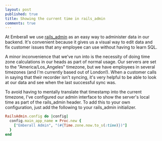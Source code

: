 ```yaml
---
layout: post
published: true
title: Showing the current time in rails_admin
comments: true
---
```


At Emberall we use [rails_admin](https://github.com/sferik/rails_admin) as an easy way to administer data in our backend. It's convenient because it gives us a visual way to edit data and fix customer issues that any employee can use without having to learn SQL.

A minor inconvenience that we've run into is the necessity of doing time zone calculations in our heads as part of normal usage. Our servers are set to the "America/Los_Angeles" timezone, but we have employees in several timezones (and I'm currently based out of London!). When a customer calls in saying that their recorder isn't syncing, it's very helpful to be able to look at our data and see when the last successful sync was.

To avoid having to mentally translate that timestamp into the current timezone, I've configured our admin interface to show the server's local time as part of the rails_admin header. To add this to your own configuration, just add the following to your rails_admin initializer.

```ruby
RailsAdmin.config do |config|
  config.main_app_name = Proc.new {
    ["Emberall Admin", "(#{Time.zone.now.to_s(:time)})"]
  }
end
```